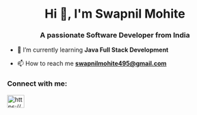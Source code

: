 <h1 align="center">Hi 👋, I'm Swapnil Mohite</h1>
<h3 align="center">A passionate Software Developer from India</h3>

- 🌱 I’m currently learning **Java Full Stack Development**

- 📫 How to reach me **swapnilmohite495@gmail.com**

<h3 align="left">Connect with me:</h3>
<p align="left">

<a href="https://linkedin.com/in/https://www.linkedin.com/in/swapniljmohite" target="blank"><img align="center" src="https://raw.githubusercontent.com/rahuldkjain/github-profile-readme-generator/master/src/images/icons/Social/linked-in-alt.svg" alt="https://www.linkedin.com/in/swapniljmohite" height="30" width="40" /></a></p>
